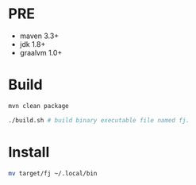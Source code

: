 # PRE
- maven 3.3+
- jdk 1.8+
- graalvm 1.0+

# Build
```bash
mvn clean package

./build.sh # build binary executable file named fj.

```

# Install
```bash
mv target/fj ~/.local/bin
```